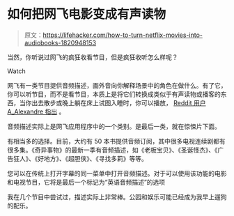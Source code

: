 # 如何把网飞电影变成有声读物

> 原文：<https://lifehacker.com/how-to-turn-netflix-movies-into-audiobooks-1820948153>

当然，你听说过网飞的疯狂收看节目，但是疯狂收听怎么样呢？

Watch

网飞有一类节目提供音频描述，画外音向你解释场景中的角色在做什么。有了它，你可以听节目，而不是看节目，本质上是将它们转换成类似于有声读物或播客的东西，当你出去散步或晚上躺在床上试图入睡时，你可以播放， [Reddit 用户 A_Alexandre 指出](https://www.reddit.com/r/lifehacks/comments/7fiu0y/turn_netflix_movies_into_audiobooks/) 。

音频描述实际上是网飞应用程序中的一个类别。是最后一类，就在惊悚片下面。

有相当多的选择。目前，大约有 50 本书提供音频订阅，其中很多电视连续剧都有很多集。《奇异事物》的最新一季有音频描述，如《老板宝贝》、《圣诞怪杰》、《广告狂人》、《好地方》、《超胆侠》、《寻找多莉》等等。

您可以在传统上打开字幕的同一菜单中打开音频描述。对于可以使用该功能的电影和电视节目，它将是最后一个标记为“英语音频描述”的选项

我在几个节目中尝试过，描述实际上非常棒。公园和娱乐可能已经成为我早上遛狗的配乐。